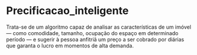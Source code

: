 # Precificacao_inteligente
Trata-se de um algoritmo capaz de analisar as características de um imóvel — como comodidade, tamanho, ocupação do espaço em determinado período — e sugerir à pessoa anfitriã um preço a ser cobrado por diárias que garanta o lucro em momentos de alta demanda.
